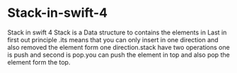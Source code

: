 # Stack-in-swift-4
Stack in swift 4
Stack is a Data structure to contains the elements in Last in first out principle .its means that you can only insert in one direction and also removed the element form one direction.stack have two operations one is push and second is pop.you can push the element in top and also pop the element form the top.
